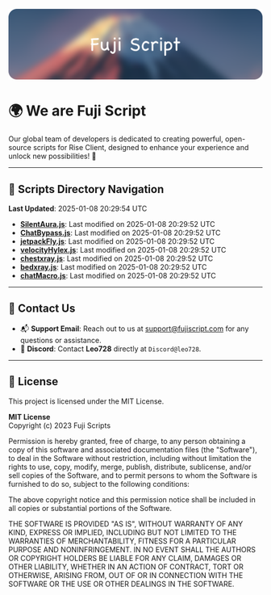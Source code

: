 ![Banner](.github/b.webp)

# 🌍 **We are Fuji Script**

Our global team of developers is dedicated to creating powerful, open-source scripts for Rise Client, designed to enhance your experience and unlock new possibilities! 🌟

---
<!-- SCRIPTS_NAVIGATION_START -->
## 📂 **Scripts Directory Navigation**

**Last Updated**: 2025-01-08 20:29:54 UTC

- **[SilentAura.js](scripts/SilentAura.js)**: Last modified on 2025-01-08 20:29:52 UTC
- **[ChatBypass.js](scripts/ChatBypass.js)**: Last modified on 2025-01-08 20:29:52 UTC
- **[jetpackFly.js](scripts/jetpackFly.js)**: Last modified on 2025-01-08 20:29:52 UTC
- **[velocityHylex.js](scripts/velocityHylex.js)**: Last modified on 2025-01-08 20:29:52 UTC
- **[chestxray.js](scripts/chestxray.js)**: Last modified on 2025-01-08 20:29:52 UTC
- **[bedxray.js](scripts/bedxray.js)**: Last modified on 2025-01-08 20:29:52 UTC
- **[chatMacro.js](scripts/chatMacro.js)**: Last modified on 2025-01-08 20:29:52 UTC

<!-- SCRIPTS_NAVIGATION_END -->

---

## 💬 **Contact Us**  
- 📬 **Support Email**: Reach out to us at [support@fujiscript.com](mailto:support@fujiscript.com) for any questions or assistance.  
- 💬 **Discord**: Contact **Leo728** directly at `Discord@leo728`.

---

## 📜 **License**

This project is licensed under the MIT License.  

**MIT License**  
Copyright (c) 2023 Fuji Scripts  

Permission is hereby granted, free of charge, to any person obtaining a copy of this software and associated documentation files (the "Software"), to deal in the Software without restriction, including without limitation the rights to use, copy, modify, merge, publish, distribute, sublicense, and/or sell copies of the Software, and to permit persons to whom the Software is furnished to do so, subject to the following conditions:  

The above copyright notice and this permission notice shall be included in all copies or substantial portions of the Software.  

THE SOFTWARE IS PROVIDED "AS IS", WITHOUT WARRANTY OF ANY KIND, EXPRESS OR IMPLIED, INCLUDING BUT NOT LIMITED TO THE WARRANTIES OF MERCHANTABILITY, FITNESS FOR A PARTICULAR PURPOSE AND NONINFRINGEMENT. IN NO EVENT SHALL THE AUTHORS OR COPYRIGHT HOLDERS BE LIABLE FOR ANY CLAIM, DAMAGES OR OTHER LIABILITY, WHETHER IN AN ACTION OF CONTRACT, TORT OR OTHERWISE, ARISING FROM, OUT OF OR IN CONNECTION WITH THE SOFTWARE OR THE USE OR OTHER DEALINGS IN THE SOFTWARE.  
